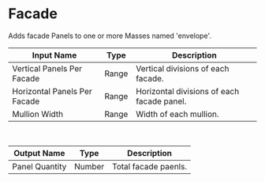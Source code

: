 
            
# Facade

Adds facade Panels to one or more Masses named 'envelope'.

|Input Name|Type|Description|
|---|---|---|
|Vertical Panels Per Facade|Range|Vertical divisions of each facade.|
|Horizontal Panels Per Facade|Range|Horizontal divisions of each facade panel.|
|Mullion Width|Range|Width of each mullion.|


<br>

|Output Name|Type|Description|
|---|---|---|
|Panel Quantity|Number|Total facade paenls.|

